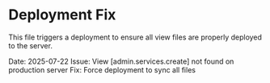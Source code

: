 # Deployment Fix

This file triggers a deployment to ensure all view files are properly deployed to the server.

Date: 2025-07-22
Issue: View [admin.services.create] not found on production server
Fix: Force deployment to sync all files
